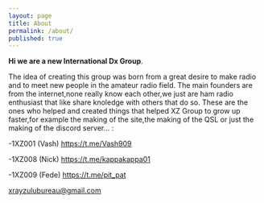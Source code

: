 ```yaml
---
layout: page
title: About
permalink: /about/
published: true
---
```

**Hi we are a new International Dx Group**.

The idea of creating this group was born from a great desire to make radio and to meet new people in the amateur radio field.
The main founders are from the internet,none really know each other,we just are ham radio enthusiast that like share knoledge with others that do so.
These are the ones who helped and created things that helped XZ Group to grow up faster,for example the making of the site,the making of the  QSL or just the making of the discord server... :

-1XZ001 (Vash) https://t.me/Vash909

-1XZ008 (Nick) https://t.me/kappakappa01

-1XZ009 (Fede) https://t.me/pit_pat 


[xrayzulubureau@gmail.com](mailto:xrayzulubureau@gmail.com)
